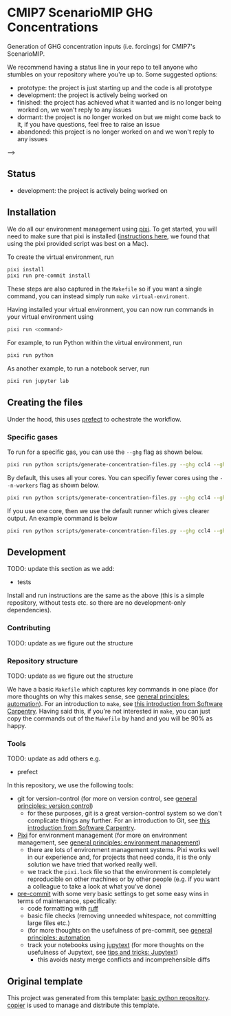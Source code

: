 # CMIP7 ScenarioMIP GHG Concentrations

Generation of GHG concentration inputs (i.e. forcings) for CMIP7's ScenarioMIP.

We recommend having a status line in your repo to tell anyone who stumbles
on your repository where you're up to. Some suggested options:

- prototype: the project is just starting up and the code is all prototype
- development: the project is actively being worked on
- finished: the project has achieved what it wanted and is no longer being
  worked on, we won't reply to any issues
- dormant: the project is no longer worked on but we might come back to it, if
  you have questions, feel free to raise an issue
- abandoned: this project is no longer worked on and we won't reply to any
  issues

-->

## Status

- development: the project is actively being worked on

## Installation

We do all our environment management using [pixi](https://pixi.sh/latest).
To get started, you will need to make sure that pixi is installed
([instructions here](https://pixi.sh/latest),
we found that using the pixi provided script was best on a Mac).

To create the virtual environment, run

```sh
pixi install
pixi run pre-commit install
```

These steps are also captured in the `Makefile` so if you want a single
command, you can instead simply run `make virtual-enviroment`.

Having installed your virtual environment, you can now run commands in your
virtual environment using

```sh
pixi run <command>
```

For example, to run Python within the virtual environment, run

```sh
pixi run python
```

As another example, to run a notebook server, run

```sh
pixi run jupyter lab
```

## Creating the files

Under the hood, this uses [prefect](https://docs.prefect.io/v3/get-started)
to ochestrate the workflow.

### Specific gases

To run for a specific gas, you can use the `--ghg` flag as shown below.

```sh
pixi run python scripts/generate-concentration-files.py --ghg ccl4 --ghg cfc113
```

By default, this uses all your cores.
You can specifiy fewer cores using the `--n-workers` flag as shown below.

```sh
pixi run python scripts/generate-concentration-files.py --ghg ccl4 --ghg cfc113 --ghg cfc11 --n-workers 2
```

If you use one core, then we use the default runner
which gives clearer output. An example command is below

```sh
pixi run python scripts/generate-concentration-files.py --ghg ccl4 --ghg cfc113 --ghg cfc11 --ghg cfc12 --n-workers 1
```

## Development

TODO: update this section as we add:

- tests


Install and run instructions are the same as the above
(this is a simple repository,
without tests etc. so there are no development-only dependencies).

### Contributing

TODO: update as we figure out the structure

### Repository structure

TODO: update as we figure out the structure

We have a basic `Makefile` which captures key commands in one place
(for more thoughts on why this makes sense, see
[general principles: automation](https://gitlab.com/znicholls/mullet-rse/-/blob/main/book/general-principles/automation.md)).
For an introduction to `make`, see
[this introduction from Software Carpentry](https://swcarpentry.github.io/make-novice/).
Having said this, if you're not interested in `make`, you can just copy the
commands out of the `Makefile` by hand and you will be 90% as happy.

### Tools

TODO: update as add others e.g.

- prefect

In this repository, we use the following tools:

- git for version-control (for more on version control, see
  [general principles: version control](https://gitlab.com/znicholls/mullet-rse/-/blob/main/book/theory/version-control.md))
    - for these purposes, git is a great version-control system so we don't
      complicate things any further. For an introduction to Git, see
      [this introduction from Software Carpentry](http://swcarpentry.github.io/git-novice/).
- [Pixi](https://pixi.sh/latest/) for environment management
  (for more on environment management, see
  [general principles: environment management](https://gitlab.com/znicholls/mullet-rse/-/blob/main/book/theory/environment-management.md))
    - there are lots of environment management systems.
      Pixi works well in our experience and,
      for projects that need conda,
      it is the only solution we have tried that worked really well.
    - we track the `pixi.lock` file so that the environment
      is completely reproducible on other machines or by other people
      (e.g. if you want a colleague to take a look at what you've done)
- [pre-commit](https://pre-commit.com/) with some very basic settings to get some
  easy wins in terms of maintenance, specifically:
    - code formatting with [ruff](https://docs.astral.sh/ruff/formatter/)
    - basic file checks (removing unneeded whitespace, not committing large
      files etc.)
    - (for more thoughts on the usefulness of pre-commit, see
      [general principles: automation](https://gitlab.com/znicholls/mullet-rse/-/blob/main/book/general-principles/automation.md)
    - track your notebooks using
    [jupytext](https://jupytext.readthedocs.io/en/latest/index.html)
    (for more thoughts on the usefulness of Jupytext, see
    [tips and tricks: Jupytext](https://gitlab.com/znicholls/mullet-rse/-/blob/main/book/tips-and-tricks/managing-notebooks-jupytext.md))
        - this avoids nasty merge conflicts and incomprehensible diffs

## Original template

This project was generated from this template:
[basic python repository](https://gitlab.com/openscm/copier-basic-python-repository).
[copier](https://copier.readthedocs.io/en/stable/) is used to manage and
distribute this template.
